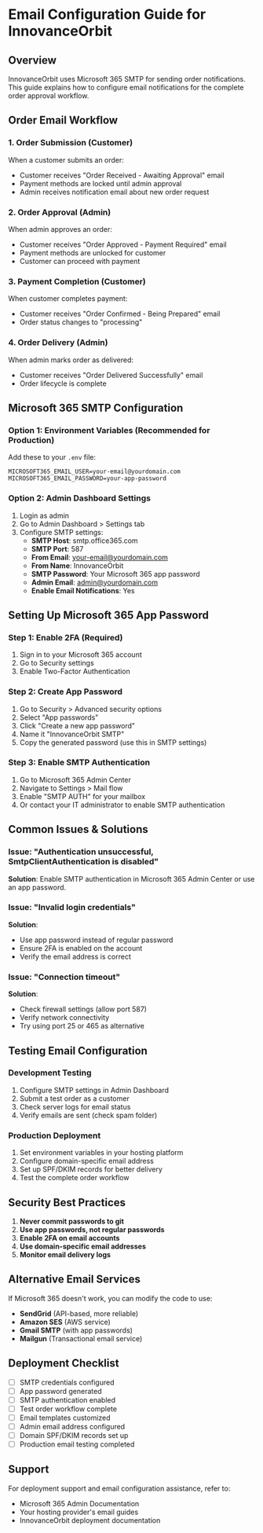 # Email Configuration Guide for InnovanceOrbit

## Overview
InnovanceOrbit uses Microsoft 365 SMTP for sending order notifications. This guide explains how to configure email notifications for the complete order approval workflow.

## Order Email Workflow

### 1. Order Submission (Customer)
When a customer submits an order:
- Customer receives "Order Received - Awaiting Approval" email
- Payment methods are locked until admin approval
- Admin receives notification email about new order request

### 2. Order Approval (Admin)
When admin approves an order:
- Customer receives "Order Approved - Payment Required" email
- Payment methods are unlocked for customer
- Customer can proceed with payment

### 3. Payment Completion (Customer)  
When customer completes payment:
- Customer receives "Order Confirmed - Being Prepared" email
- Order status changes to "processing"

### 4. Order Delivery (Admin)
When admin marks order as delivered:
- Customer receives "Order Delivered Successfully" email
- Order lifecycle is complete

## Microsoft 365 SMTP Configuration

### Option 1: Environment Variables (Recommended for Production)
Add these to your `.env` file:
```
MICROSOFT365_EMAIL_USER=your-email@yourdomain.com
MICROSOFT365_EMAIL_PASSWORD=your-app-password
```

### Option 2: Admin Dashboard Settings
1. Login as admin
2. Go to Admin Dashboard > Settings tab
3. Configure SMTP settings:
   - **SMTP Host**: smtp.office365.com
   - **SMTP Port**: 587
   - **From Email**: your-email@yourdomain.com
   - **From Name**: InnovanceOrbit
   - **SMTP Password**: Your Microsoft 365 app password
   - **Admin Email**: admin@yourdomain.com
   - **Enable Email Notifications**: Yes

## Setting Up Microsoft 365 App Password

### Step 1: Enable 2FA (Required)
1. Sign in to your Microsoft 365 account
2. Go to Security settings
3. Enable Two-Factor Authentication

### Step 2: Create App Password
1. Go to Security > Advanced security options
2. Select "App passwords"
3. Click "Create a new app password"
4. Name it "InnovanceOrbit SMTP"
5. Copy the generated password (use this in SMTP settings)

### Step 3: Enable SMTP Authentication
1. Go to Microsoft 365 Admin Center
2. Navigate to Settings > Mail flow
3. Enable "SMTP AUTH" for your mailbox
4. Or contact your IT administrator to enable SMTP authentication

## Common Issues & Solutions

### Issue: "Authentication unsuccessful, SmtpClientAuthentication is disabled"
**Solution**: Enable SMTP authentication in Microsoft 365 Admin Center or use an app password.

### Issue: "Invalid login credentials"
**Solution**: 
- Use app password instead of regular password
- Ensure 2FA is enabled on the account
- Verify the email address is correct

### Issue: "Connection timeout"
**Solution**:
- Check firewall settings (allow port 587)
- Verify network connectivity
- Try using port 25 or 465 as alternative

## Testing Email Configuration

### Development Testing
1. Configure SMTP settings in Admin Dashboard
2. Submit a test order as a customer
3. Check server logs for email status
4. Verify emails are sent (check spam folder)

### Production Deployment
1. Set environment variables in your hosting platform
2. Configure domain-specific email address
3. Set up SPF/DKIM records for better delivery
4. Test the complete order workflow

## Security Best Practices

1. **Never commit passwords to git**
2. **Use app passwords, not regular passwords**
3. **Enable 2FA on email accounts**
4. **Use domain-specific email addresses**
5. **Monitor email delivery logs**

## Alternative Email Services

If Microsoft 365 doesn't work, you can modify the code to use:
- **SendGrid** (API-based, more reliable)
- **Amazon SES** (AWS service)
- **Gmail SMTP** (with app passwords)
- **Mailgun** (Transactional email service)

## Deployment Checklist

- [ ] SMTP credentials configured
- [ ] App password generated
- [ ] SMTP authentication enabled
- [ ] Test order workflow complete
- [ ] Email templates customized
- [ ] Admin email address configured
- [ ] Domain SPF/DKIM records set up
- [ ] Production email testing completed

## Support

For deployment support and email configuration assistance, refer to:
- Microsoft 365 Admin Documentation
- Your hosting provider's email guides
- InnovanceOrbit deployment documentation